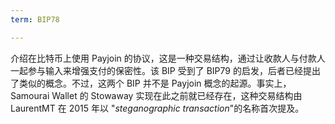 ```yaml
---
term: BIP78

---
```

介绍在比特币上使用 Payjoin 的协议，这是一种交易结构，通过让收款人与付款人一起参与输入来增强支付的保密性。该 BIP 受到了 BIP79 的启发，后者已经提出了类似的概念。不过，这两个 BIP 并不是 Payjoin 概念的起源。事实上，Samourai Wallet 的 Stowaway 实现在此之前就已经存在，这种交易结构由 LaurentMT 在 2015 年以 "*steganographic transaction*"的名称首次提及。